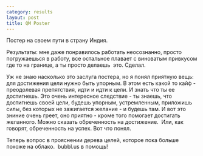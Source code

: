 ```yaml
--- 
category: results
layout: post
title: QM Poster
---
```

Постер на своем пути в страну Индия.

Результаты: мне даже понравилось работать неосознанно, просто погружаешься в работу, все остальное плавает с виноватым привкусом где то на границе, а ты просто делаешь  это. Сделал.

Уж не знаю насколько это заслуга постера, но я понял приятную вещь: для достижения цели нужно быть упорным. В этом есть какой то кайф - преодолевая препятствия, идти и идти к цели. И знать что ты ее достигнешь. Это очень интересное следствие - ты знаешь, что достигнешь своей цели, будешь упорным, устремленным, приложишь силы, без которых не зажигается желание - и будешь там. И вот это зниние очень греет, оно приятно - кроме того помогает достигать желанного. Можно сказать обреченность на достижение.  Или, как говорят, обреченность на успех. Вот что понял.

Теперь вопрос в прояснении дерева целей, которое пока больше похоже на облако.  bubbl.us в помощь!
